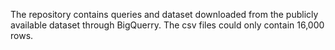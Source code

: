 The repository contains queries and dataset downloaded from the publicly available dataset through BigQuerry. The csv files could only contain 16,000 rows.
